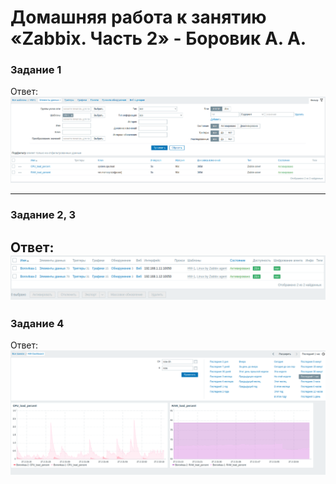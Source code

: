 # Домашняя работа к занятию «Zabbix. Часть 2» - Боровик А. А.

### Задание 1

Ответ:
![Задание 1](https://github.com/Lex-Chaos/zabbix2-hw/blob/main/img/Items_of_Template.png)

---

### Задание 2, 3

Ответ:
![Задание 2-3](https://github.com/Lex-Chaos/zabbix2-hw/blob/main/img/Hosts_and_Templates.png)
---

### Задание 4

Ответ:
![Задание 4](https://github.com/Lex-Chaos/zabbix2-hw/blob/main/img/HW-Dashboard.png)
